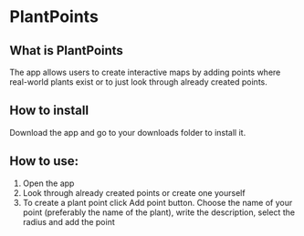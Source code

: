 # PlantPoints

## What is PlantPoints

The app allows users to create interactive maps by adding points where real-world plants exist or to just look through already created points.

## How to install

Download the app and go to your downloads folder to install it.

## How to use:
1. Open the app
2. Look through already created points or create one yourself
3. To create a plant point click Add point button. Choose the name of your point (preferably the name of the plant), write the description, select the radius and add the point
